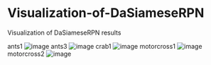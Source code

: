 # Visualization-of-DaSiameseRPN

Visualization of DaSiameseRPN results

ants1
![image](https://github.com/marsmarcin/Visualization-of-DaSiameseRPN/blob/master/ants.gif)
ants3
![image](https://github.com/marsmarcin/Visualization-of-DaSiameseRPN/blob/master/ants3.gif)
crab1
![image](https://github.com/marsmarcin/Visualization-of-DaSiameseRPN/blob/master/crab1.gif)
motorcross1
![image](https://github.com/marsmarcin/Visualization-of-DaSiameseRPN/blob/master/motorcross1.gif)
motorcross2
![image](https://github.com/marsmarcin/Visualization-of-DaSiameseRPN/blob/master/motorcross2.gif)
